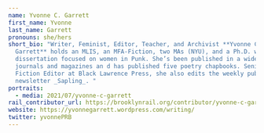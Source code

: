 ```yaml
---
name: Yvonne C. Garrett
first_name: Yvonne
last_name: Garrett
pronouns: she/hers
short_bio: "Writer, Feminist, Editor, Teacher, and Archivist **Yvonne C.
  Garrett** holds an MLIS, an MFA-Fiction, two MAs (NYU), and a Ph.D. with a
  dissertation focused on women in Punk. She’s been published in a wide array of
  journals and magazines an d has published five poetry chapbooks. Senior
  Fiction Editor at Black Lawrence Press, she also edits the weekly publishing
  newsletter _Sapling_. "
portraits:
  - media: 2021/07/yvonne-c-garrett
rail_contributor_url: https://brooklynrail.org/contributor/yvonne-c-garrett
website: https://yvonnegarrett.wordpress.com/writing/
twitter: yvonnePRB
---
```

